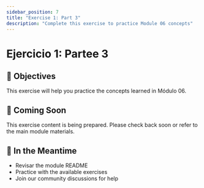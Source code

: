 ```yaml
---
sidebar_position: 7
title: "Exercise 1: Part 3"
description: "Complete this exercise to practice Module 06 concepts"
---
```


# Ejercicio 1: Partee 3

## 🎯 Objectives

This exercise will help you practice the concepts learned in Módulo 06.

## 📝 Coming Soon

This exercise content is being prepared. Please check back soon or refer to the main module materials.

## 🚀 In the Meantime

- Revisar the module README
- Practice with the available exercises
- Join our community discussions for help
